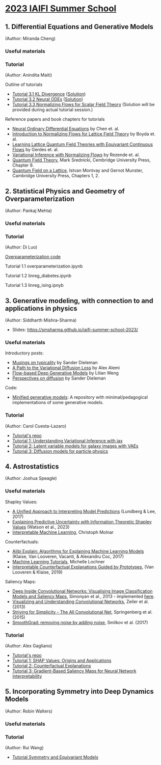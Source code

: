 # [2023 IAIFI Summer School](https://iaifi.org/phd-summer-school.html)

## 1. Differential Equations and Generative Models
(Author: Miranda Cheng)

### Useful materials

### Tutorial
(Author: Anindita Maiti)

Outline of tutorials
- [Tutorial 3.1 KL Divergence](https://github.com/iaifi/summer-school-2023/blob/main/Tutorial%203.1%20KL_divergence.ipynb) ([Solution](https://github.com/iaifi/summer-school-2023/blob/main/Tutorial%203.1%20Solution_KL_divergence.ipynb))
- [Tutorial 3.2 Neural ODEs](https://github.com/iaifi/summer-school-2023/blob/main/Tutorial%203.2%20Neural_ODE.ipynb) ([Solution](https://github.com/iaifi/summer-school-2023/blob/main/Tutorial%203.2%20Solution_Neural_ODE.ipynb))
- [Tutorial 3.3 Normalizing Flows for Scalar Field Theory](https://github.com/iaifi/summer-school-2023/blob/main/Tutorial%203.3%20Normalizing_Flows_2D_Scalar_Field_Theory.ipynb) (Solution will be provided during actual tutorial session.)

Reference papers and book chapters for tutorials
- [Neural Ordinary Differential Equations](https://arxiv.org/pdf/1806.07366.pdf) by Chen et. al.
- [Introduction to Normalizing Flows for Lattice Field Theory](https://arxiv.org/abs/2101.08176) by Boyda et. al.
- [Learning Lattice Quantum Field Theories with Equivariant Continuous Flows](https://arxiv.org/abs/2207.00283) by Gerdes et. al. 
- [Variational Inference with Normalizing Flows](https://arxiv.org/abs/1505.05770) by Rezende et. al.
- [Quantum Field Theory](https://www.cambridge.org/highereducation/books/quantum-field-theory/718DD037728FB3745F48A40A6D9A8A1C#overview), Mark Srednicki, Cembridge University Press, Chapter 9.
- [Quantum Field on a Lattice](https://www.cambridge.org/core/books/quantum-fields-on-a-lattice/4401A88CD232B0AEF1409BF6B260883A), Istvan Montvay and Gernot Munster, Cambridge University Press, Chapters 1, 2.


## 2. Statistical Physics and Geometry of Overparameterization
(Author: Pankaj Mehta)

### Useful materials

### Tutorial
(Author: Di Luo)

[Overparameterization code](poly_fit-checkpoint.ipynb)

Tutorial 1.1 overparameterization.ipynb

Tutorial 1.2 linreg_diabetes.ipynb

Tutorial 1.3 linreg_ising.ipnyb

## 3. Generative modeling, with connection to and applications in physics
(Author: Siddharth Mishra-Sharma)

- Slides: https://smsharma.github.io/iaifi-summer-school-2023/

### Useful materials

Introductory posts:
- [Musings on typicality](https://sander.ai/2020/09/01/typicality.html) by Sander Dieleman
- [A Path to the Variational Diffusion Loss](https://blog.alexalemi.com/diffusion.html) by Alex Alemi
- [Flow-based Deep Generative Models](https://lilianweng.github.io/posts/2018-10-13-flow-models/) by Lilian Weng
- [Perspectives on diffusion](https://sander.ai/2023/07/20/perspectives.html) by Sander Dieleman

Code:
- [Minified generative models](https://github.com/smsharma/minified-generative-models): A repository with minimal/pedagogical implementations of some generative models.

### Tutorial
(Author: Carol Cuesta-Lazaro)
- [Tutorial's repo](https://github.com/florpi/summer_school_generative)
- [Tutorial 1: Understanding Variational Inference with jax](https://github.com/florpi/summer_school_generative/blob/main/1_variational_inference_with_jax.ipynb)
- [Tutorial 2: Latent variable models for galaxy images with VAEs](https://github.com/florpi/summer_school_generative/blob/main/2_variational_autoencoders.ipynb)
- [Tutorial 3: Diffusion models for particle physics](https://github.com/florpi/summer_school_generative/blob/main/3_diffusion_models.ipynb)

## 4. Astrostatistics
(Author: Joshua Speagle)

### Useful materials
Shapley Values:
- [A Unified Approach to Interpreting Model Predictions](https://github.com/shap/shap) (Lundberg & Lee, 2017)
- [Explaining Predictive Uncertainty with Information Theoretic Shapley Values](https://arxiv.org/pdf/2306.05724.pdf) (Watson et al., 2023)
- [Interpretable Machine Learning](https://christophm.github.io/interpretable-ml-book/), Christoph Molnar

Counterfactuals:
- [Alibi Explain: Algorithms for Explaining Machine Learning Models](https://github.com/SeldonIO/alibi) (Klaise, Van Looveren, Vacanti, & Alexandru Coc, 2017)
- [Machine Learning Tutorials](https://github.com/MichelleLochner/ml-tutorials/tree/main), Michelle Lochner
- [Interpretable Counterfactual Explanations Guided by Prototypes](https://arxiv.org/abs/1907.02584), (Van Looveren & Klaise, 2019)

Saliency Maps:
- [Deep Inside Convolutional Networks: Visualising Image Classification Models and Saliency Maps](https://arxiv.org/abs/1312.6034), Simonyan et al., 2013 - implemented [here](https://github.com/sunnynevarekar/pytorch-saliency-maps/blob/master/Saliency_maps_in_pytorch.ipynb).
- [Visualizing and Understanding Convolutional Networks](http://arxiv.org/abs/1311.2901), Zeiler et al. (2013) 
- [Striving for Simplicity - The All Convolutional Net](http://arxiv.org/abs/1412.6806), Springenberg et al. (2015)
- [SmoothGrad: removing noise by adding noise](https://arxiv.org/abs/1706.03825), Smilkov et al. (2017)
  
### Tutorial
(Author: Alex Gagliano)
- [Tutorial's repo](https://github.com/alexandergagliano/InterpretabilityDemos)
- [Tutorial 1: SHAP Values: Origins and Applications](https://github.com/alexandergagliano/InterpretabilityDemos/blob/main/Tutorial%204.1%20Shapley.ipynb)
- [Tutorial 2: Counterfactual Explanations](https://github.com/alexandergagliano/InterpretabilityDemos/blob/main/Tutorial%204.2%20Counterfactual.ipynb)
- [Tutorial 3: Gradient-Based Saliency Maps for Neural Network Interpretability](https://github.com/alexandergagliano/InterpretabilityDemos/blob/main/Tutorial%204.3%20PixelAttribution.ipynb)

## 5. Incorporating Symmetry into Deep Dynamics Models
(Author: Robin Walters)

### Useful materials

### Tutorial
(Author: Rui Wang)
- [Tutorial Symmetry and Equivariant Models](https://github.com/iaifi/summer-school-2023/blob/main/Tutorial_Symmetry.ipynb) 
